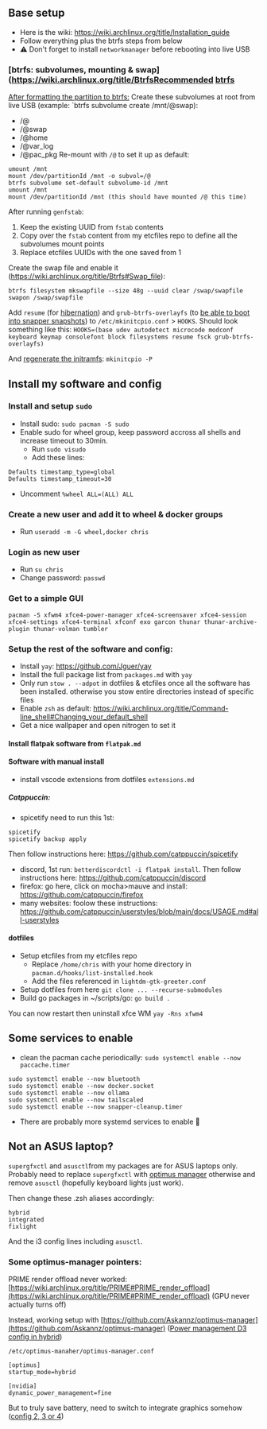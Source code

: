 ## Base setup
- Here is the wiki: https://wiki.archlinux.org/title/Installation_guide
- Follow everything plus the btrfs steps from below
- ⚠ Don't forget to install `networkmanager` before rebooting into live USB

### [btrfs: subvolumes, mounting & swap](https://wiki.archlinux.org/title/BtrfsRecommended [btrfs](https://wiki.archlinux.org/title/Btrfs) 
 [After formatting the partition to btrfs:](https://wiki.archlinux.org/title/Installation_guide#Format_the_partitions)
Create these subvolumes at root from live USB (example: `btrfs subvolume create /mnt/@swap):
- /@
- /@swap
- /@home
- /@var_log
- /@pac_pkg
Re-mount with `/@` to set it up as default:
```
umount /mnt
mount /dev/partitionId /mnt -o subvol=/@
btrfs subvolume set-default subvolume-id /mnt
umount /mnt
mount /dev/partitionId /mnt (this should have mounted /@ this time)
```

After running `genfstab`:
1. Keep the existing UUID from `fstab` contents
2. Copy over the `fstab` content from my etcfiles repo to define all the subvolumes mount points
3. Replace etcfiles UUIDs with the one saved from 1

Create the swap file and enable it (https://wiki.archlinux.org/title/Btrfs#Swap_file):
```
btrfs filesystem mkswapfile --size 48g --uuid clear /swap/swapfile
swapon /swap/swapfile
```

Add `resume` (for [hibernation](https://wiki.archlinux.org/title/Power_management/Suspend_and_hibernate#Hibernation)) and `grub-btrfs-overlayfs` (to [be able to boot into snapper snapshots](https://wiki.archlinux.org/title/Snapper#Booting_into_read-only_snapshots)) to `/etc/mkinitcpio.conf` > `HOOKS`. Should look something like this:
`HOOKS=(base udev autodetect microcode modconf keyboard keymap consolefont block filesystems resume fsck grub-btrfs-overlayfs)`

And [regenerate the initramfs](https://wiki.archlinux.org/title/Regenerate_the_initramfs "Regenerate the initramfs"):
`mkinitcpio -P`
## Install my software and config
### Install and setup `sudo`
- Install sudo: `sudo pacman -S sudo`
- Enable sudo for wheel group, keep password accross all shells and increase timeout to 30min. 
  - Run `sudo visudo`
  - Add these lines:
```shell
Defaults timestamp_type=global
Defaults timestamp_timeout=30
```
  - Uncomment `%wheel ALL=(ALL) ALL`

### Create a new user and add it to wheel & docker groups
- Run `useradd -m -G wheel,docker chris`

### Login as new user
- Run `su chris`
- Change password: `passwd`

### Get to a simple GUI
```
pacman -S xfwm4 xfce4-power-manager xfce4-screensaver xfce4-session xfce4-settings xfce4-terminal xfconf exo garcon thunar thunar-archive-plugin thunar-volman tumbler
```

### Setup the rest of the software and config:
- Install `yay`: https://github.com/Jguer/yay
- Install the full package list from `packages.md` with `yay`
- Only run `stow . --adpot` in dotfiles & etcfiles once all the software has been installed. otherwise you stow entire directories instead of specific files
- Enable `zsh` as default: https://wiki.archlinux.org/title/Command-line_shell#Changing_your_default_shell
- Get a nice wallpaper and open nitrogen to set it

#### Install flatpak software from `flatpak.md`
#### Software with manual install
- install vscode extensions from dotfiles `extensions.md`

##### Catppuccin:
- spicetify need to run this 1st: 
```
spicetify
spicetify backup apply
```
Then follow instructions here: https://github.com/catppuccin/spicetify

- discord, 1st run: `betterdiscordctl -i flatpak install`. Then follow instructions here: https://github.com/catppuccin/discord
- firefox: go here, click on mocha>mauve and install: https://github.com/catppuccin/firefox
- many websites: foolow these instructions: https://github.com/catppuccin/userstyles/blob/main/docs/USAGE.md#all-userstyles

#### dotfiles
- Setup etcfiles from my etcfiles repo
	- Replace `/home/chris` with your home directory in `pacman.d/hooks/list-installed.hook`
	- Add the files referenced in `lightdm-gtk-greeter.conf`
- Setup dotfiles from here `git clone ... --recurse-submodules`
- Build go packages in ~/scripts/go: `go build .`

You can now restart then uninstall xfce WM `yay -Rns xfwm4`

## Some services to enable
- clean the pacman cache periodically: `sudo systemctl enable --now paccache.timer`
```
sudo systemctl enable --now bluetooth
sudo systemctl enable --now docker.socket
sudo systemctl enable --now ollama
sudo systemctl enable --now tailscaled
sudo systemctl enable --now snapper-cleanup.timer
```
- There are probably more systemd services to enable 💁

## Not an ASUS laptop?
`supergfxctl` and `asusctl`from my packages are for ASUS laptops only. Probably need to replace `supergfxctl` with [optimus manager](https://github.com/Askannz/optimus-manager) otherwise and remove `asusctl` (hopefully keyboard lights just work).

Then change these .zsh aliases accordingly:
```
hybrid
integrated
fixlight
```

And the i3 config lines including `asusctl`.

### Some optimus-manager pointers:
PRIME render offload never worked: [https://wiki.archlinux.org/title/PRIME#PRIME_render_offload](https://wiki.archlinux.org/title/PRIME#PRIME_render_offload) (GPU never actually turns off)

Instead, working setup with [https://github.com/Askannz/optimus-manager](https://github.com/Askannz/optimus-manager) ([Power management D3 config in hybrid](https://github.com/Askannz/optimus-manager/wiki/A-guide--to-power-management-options#configuration-1--dynamic-power-management-inside-the-nvidia-driver-runtime-d3-power-management))
```
/etc/optimus-manaher/optimus-manager.conf 

[optimus]
startup_mode=hybrid 

[nvidia]
dynamic_power_management=fine
```

But to truly save battery, need to switch to integrate graphics somehow ([config 2, 3 or 4](https://github.com/Askannz/optimus-manager/wiki/A-guide--to-power-management-options))